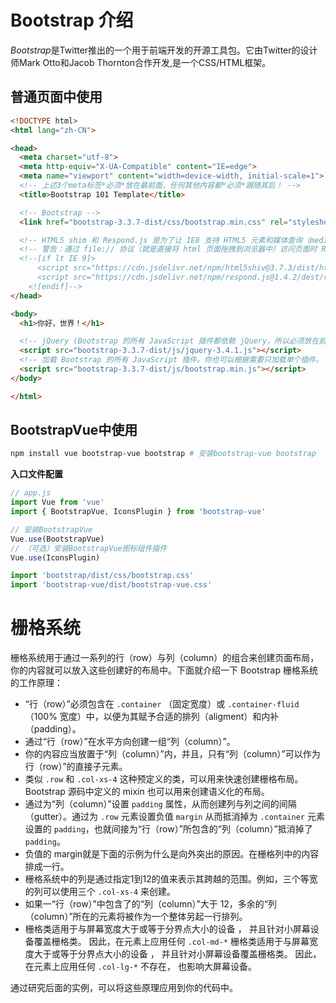 # Bootstrap 介绍

*Bootstrap*是Twitter推出的一个用于前端开发的开源工具包。它由Twitter的设计师Mark Otto和Jacob Thornton合作开发,是一个CSS/HTML框架。

## 普通页面中使用

~~~html
<!DOCTYPE html>
<html lang="zh-CN">

<head>
  <meta charset="utf-8">
  <meta http-equiv="X-UA-Compatible" content="IE=edge">
  <meta name="viewport" content="width=device-width, initial-scale=1">
  <!-- 上述3个meta标签*必须*放在最前面，任何其他内容都*必须*跟随其后！ -->
  <title>Bootstrap 101 Template</title>

  <!-- Bootstrap -->
  <link href="bootstrap-3.3.7-dist/css/bootstrap.min.css" rel="stylesheet">

  <!-- HTML5 shim 和 Respond.js 是为了让 IE8 支持 HTML5 元素和媒体查询（media queries）功能 -->
  <!-- 警告：通过 file:// 协议（就是直接将 html 页面拖拽到浏览器中）访问页面时 Respond.js 不起作用 -->
  <!--[if lt IE 9]>
      <script src="https://cdn.jsdelivr.net/npm/html5shiv@3.7.3/dist/html5shiv.min.js"></script>
      <script src="https://cdn.jsdelivr.net/npm/respond.js@1.4.2/dest/respond.min.js"></script>
    <![endif]-->
</head>

<body>
  <h1>你好，世界！</h1>

  <!-- jQuery (Bootstrap 的所有 JavaScript 插件都依赖 jQuery，所以必须放在前边) -->
  <script src="bootstrap-3.3.7-dist/js/jquery-3.4.1.js"></script>
  <!-- 加载 Bootstrap 的所有 JavaScript 插件。你也可以根据需要只加载单个插件。 -->
  <script src="bootstrap-3.3.7-dist/js/bootstrap.min.js"></script>
</body>

</html>
~~~

## BootstrapVue中使用

~~~makefile
npm install vue bootstrap-vue bootstrap # 安装bootstrap-vue bootstrap
~~~

**入口文件配置**

~~~js
// app.js
import Vue from 'vue'
import { BootstrapVue, IconsPlugin } from 'bootstrap-vue'

// 安装BootstrapVue
Vue.use(BootstrapVue)
// （可选）安装BootstrapVue图标组件插件
Vue.use(IconsPlugin)

import 'bootstrap/dist/css/bootstrap.css'
import 'bootstrap-vue/dist/bootstrap-vue.css'
~~~

# 栅格系统

栅格系统用于通过一系列的行（row）与列（column）的组合来创建页面布局，你的内容就可以放入这些创建好的布局中。下面就介绍一下 Bootstrap 栅格系统的工作原理：

- “行（row）”必须包含在 `.container` （固定宽度）或 `.container-fluid` （100% 宽度）中，以便为其赋予合适的排列（aligment）和内补（padding）。
- 通过“行（row）”在水平方向创建一组“列（column）”。
- 你的内容应当放置于“列（column）”内，并且，只有“列（column）”可以作为行（row）”的直接子元素。
- 类似 `.row` 和 `.col-xs-4` 这种预定义的类，可以用来快速创建栅格布局。Bootstrap 源码中定义的 mixin 也可以用来创建语义化的布局。
- 通过为“列（column）”设置 `padding` 属性，从而创建列与列之间的间隔（gutter）。通过为 `.row` 元素设置负值 `margin` 从而抵消掉为 `.container` 元素设置的 `padding`，也就间接为“行（row）”所包含的“列（column）”抵消掉了`padding`。
- 负值的 margin就是下面的示例为什么是向外突出的原因。在栅格列中的内容排成一行。
- 栅格系统中的列是通过指定1到12的值来表示其跨越的范围。例如，三个等宽的列可以使用三个 `.col-xs-4` 来创建。
- 如果一“行（row）”中包含了的“列（column）”大于 12，多余的“列（column）”所在的元素将被作为一个整体另起一行排列。
- 栅格类适用于与屏幕宽度大于或等于分界点大小的设备 ， 并且针对小屏幕设备覆盖栅格类。 因此，在元素上应用任何 `.col-md-*` 栅格类适用于与屏幕宽度大于或等于分界点大小的设备 ， 并且针对小屏幕设备覆盖栅格类。 因此，在元素上应用任何 `.col-lg-*` 不存在， 也影响大屏幕设备。

通过研究后面的实例，可以将这些原理应用到你的代码中。